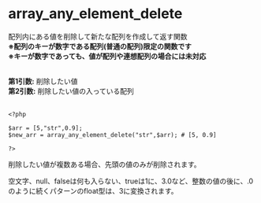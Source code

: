 # array_any_element_delete
配列内にある値を削除して新たな配列を作成して返す関数<br />
**※配列のキーが数字である配列(普通の配列)限定の関数です**<br />
**※キーが数字であっても、値が配列や連想配列の場合には未対応**<br /><br />

**第1引数:** 削除したい値<br />
**第2引数:** 削除したい値の入っている配列<br />
<br />

    <?php
    
    $arr = [5,"str",0.9];
    $new_arr = array_any_element_delete("str",$arr); # [5, 0.9]
    
    ?>

削除したい値が複数ある場合、先頭の値のみが削除されます。

空文字、null、falseは何も入らない、trueは1に、3.0など、整数の値の後に、.0のように続くパターンのfloat型は、3に変換されます。<br />

